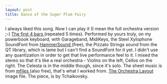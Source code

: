 ```yaml
---
layout: post
title: Dance of the Suger Plum Fairy 
---
```

<p>I always liked this song. Now I can play it (I mean the full orchestra version ;-) <a href="/weblog/files/sugerplum.mp3">The first 4 bars </a>(repeated 5 times). Performed by yours truly, on my powerbook keyboard, with Garageband, MidiKeys, the Steel Xylophone SoundFont from <a href="http://www.hammersound.net/">HammerSound </a>(free), the Pizzato Strings sound from the QT library, which is lame but I can't find a SoundFont for it yet. I didn't use any quantization in order to get that live performance feel to it. I mixed the stereo so that it's like a real orchestra - Violins on the left, Cellos on the right. The Celesta is in the middle though, since it's solo. The sheet music is from <a href="http://www.mfiles.co.uk/sheet-music.htm">mfiles </a>(also free), that's what I worked from. <a href="http://hector.ucdavis.edu/Music10/Syllabus/Lectures/orch.htm">The Orchestra Layout </a>image file. The piece, is by Tchaikovsky. </p>
